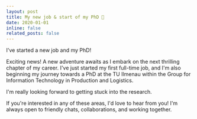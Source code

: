 ```yaml
---
layout: post
title: My new job & start of my PhD 🎉
date: 2020-01-01
inline: false
related_posts: false
---
```


I've started a new job and my PhD!

Exciting news! A new adventure awaits as I embark on the next thrilling chapter of my career.
I've just started my first full-time job, and I'm also beginning my journey towards a PhD at the TU Ilmenau within the Group for Information Technology in Production and Logistics.

I'm really looking forward to getting stuck into the research.

If you're interested in any of these areas, I'd love to hear from you! I'm always open to friendly chats, collaborations, and working together.